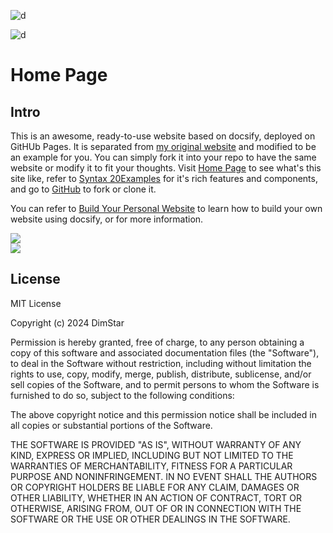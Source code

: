 <!-- 
/*  
 * Copyright (c) 2024 YiDing, all rights reserved. 
 *  
 * This is an example file of the site. You can freely copy,
 * fork, clone and download the file to your local machine.
 * But attention to replace it by your own file before you
 * deploying the site.
 */
-->

![d](https://github-production-user-asset-6210df.s3.amazonaws.com/149370435/349369751-baa34160-ecd7-4c72-b990-43e8f6a951c7.png?X-Amz-Algorithm=AWS4-HMAC-SHA256&X-Amz-Credential=AKIAVCODYLSA53PQK4ZA%2F20240717%2Fus-east-1%2Fs3%2Faws4_request&X-Amz-Date=20240717T051956Z&X-Amz-Expires=300&X-Amz-Signature=6250d532427ec36f8dd6aa964ce2d96f37e927777eb3d93426bb675d9c4b6b56&X-Amz-SignedHeaders=host&actor_id=149370435&key_id=0&repo_id=826625551)

![d](https://github.com/user-attachments/assets/baa34160-ecd7-4c72-b990-43e8f6a951c7)

# Home Page

## Intro

This is an awesome, ready-to-use website based on docsify, deployed on GitHUb Pages. It is separated from [my original website](https://yidingg.github.io/YiDingg) and modified to be an example for you. You can simply fork it into your repo to have the same website or modify it to fit your thoughts. Visit [Home Page](https://yidingg.github.io/WebsiteExample/#/HOMEPAGE) to see what's this site like, refer to [Syntax 20Examples](https://yidingg.github.io/WebsiteExample/#/Blogs/SiteFeatures/Syntax%20Examples) for it's rich features and components, and go to [GitHub](https://github.com/YiDingg/WebsiteExample) to fork or clone it. 

You can refer to [Build Your Personal Website](https://yidingg.github.io/YiDingg/#/Blogs/Mixed/BuildYourSite) to learn how to build your own website using docsify, or for more information.


<div class="center"><img src="https://imagebank-0.oss-cn-beijing.aliyuncs.com/VS-PicGo/2024-07-10-12-46-00_HOMEPAGE.jpg"/></div>
<div class="center"><img src="https://imagebank-0.oss-cn-beijing.aliyuncs.com/VS-PicGo/2024-07-10-12-46-55_HOMEPAGE.jpg"/></div>

## License

MIT License

Copyright (c) 2024 DimStar

Permission is hereby granted, free of charge, to any person obtaining a copy
of this software and associated documentation files (the "Software"), to deal
in the Software without restriction, including without limitation the rights
to use, copy, modify, merge, publish, distribute, sublicense, and/or sell
copies of the Software, and to permit persons to whom the Software is
furnished to do so, subject to the following conditions:

The above copyright notice and this permission notice shall be included in all
copies or substantial portions of the Software.

THE SOFTWARE IS PROVIDED "AS IS", WITHOUT WARRANTY OF ANY KIND, EXPRESS OR
IMPLIED, INCLUDING BUT NOT LIMITED TO THE WARRANTIES OF MERCHANTABILITY,
FITNESS FOR A PARTICULAR PURPOSE AND NONINFRINGEMENT. IN NO EVENT SHALL THE
AUTHORS OR COPYRIGHT HOLDERS BE LIABLE FOR ANY CLAIM, DAMAGES OR OTHER
LIABILITY, WHETHER IN AN ACTION OF CONTRACT, TORT OR OTHERWISE, ARISING FROM,
OUT OF OR IN CONNECTION WITH THE SOFTWARE OR THE USE OR OTHER DEALINGS IN THE
SOFTWARE.
